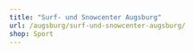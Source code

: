 ```yaml
---
title: "Surf- und Snowcenter Augsburg"
url: /augsburg/surf-und-snowcenter-augsburg/
shop: Sport
---
```

